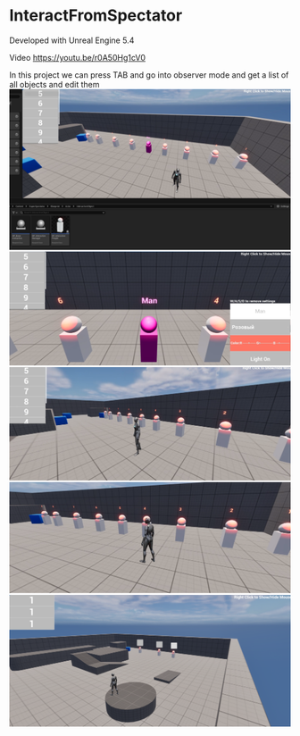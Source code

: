 # InteractFromSpectator


Developed with Unreal Engine 5.4

Video https://youtu.be/r0A50Hg1cV0

In this project we can press TAB and go into observer mode and get a list of all objects and edit them
![Иллюстрация к проекту](https://github.com/Kasteas2001/InteractFromSpectator/raw/master/ImageForREADME/111.png)
![Иллюстрация к проекту](https://github.com/Kasteas2001/InteractFromSpectator/raw/master/ImageForREADME/222.png)
![Иллюстрация к проекту](https://github.com/Kasteas2001/InteractFromSpectator/raw/master/ImageForREADME/333.png)
![Иллюстрация к проекту](https://github.com/Kasteas2001/InteractFromSpectator/raw/master/ImageForREADME/4444.png)
![Иллюстрация к проекту](https://github.com/Kasteas2001/InteractFromSpectator/raw/master/ImageForREADME/8.png)